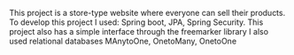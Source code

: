 This project is a store-type website where everyone can sell their products.
To develop this project I used: Spring boot, JPA, Spring Security.
This project also has a simple interface through the freemarker library
I also used relational databases MAnytoOne, OnetoMany, OnetoOne
